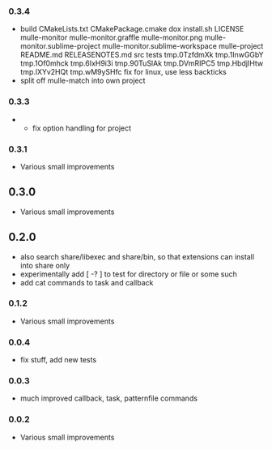### 0.3.4

* build CMakeLists.txt CMakePackage.cmake dox install.sh LICENSE mulle-monitor mulle-monitor.graffle mulle-monitor.png mulle-monitor.sublime-project mulle-monitor.sublime-workspace mulle-project README.md RELEASENOTES.md src tests tmp.0TzfdmXk tmp.1InwGGbY tmp.1Of0mhck tmp.6IxH9i3i tmp.90TuSlAk tmp.DVmRIPC5 tmp.HbdjIHtw tmp.lXYv2HQt tmp.wM9ySHfc fix for linux, use less backticks
* split off mulle-match into own project

### 0.3.3

* * fix option handling for project

### 0.3.1

* Various small improvements

## 0.3.0

* Various small improvements


## 0.2.0

* also search share/libexec and share/bin, so that extensions can install into share only
* experimentally add [ -? <pattern> ] to test for directory or file or some such
* add cat commands to task and callback


### 0.1.2

* Various small improvements

### 0.0.4

* fix stuff, add new tests

### 0.0.3

* much improved callback, task, patternfile commands

### 0.0.2

* Various small improvements

